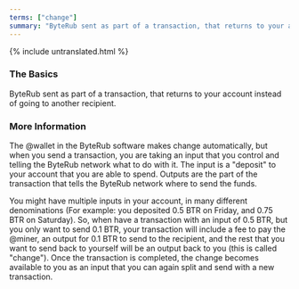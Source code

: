 ```yaml
---
terms: ["change"]
summary: "ByteRub sent as part of a transaction, that returns to your account instead of going to another recipient"
---
```


{% include untranslated.html %}
### The Basics

ByteRub sent as part of a transaction, that returns to your account instead of going to another recipient.

### More Information

The @wallet in the ByteRub software makes change automatically, but when you send a transaction, you are taking an input that you control and telling the ByteRub network what to do with it. The input is a "deposit" to your account that you are able to spend. Outputs are the part of the transaction that tells the ByteRub network where to send the funds.

You might have multiple inputs in your account, in many different denominations (For example: you deposited 0.5 BTR on Friday, and 0.75 BTR on Saturday). So, when have a transaction with an input of 0.5 BTR, but you only want to send 0.1 BTR, your transaction will include a fee to pay the @miner, an output for 0.1 BTR to send to the recipient, and the rest that you want to send back to yourself will be an output back to you (this is called "change"). Once the transaction is completed, the change becomes available to you as an input that you can again split and send with a new transaction.
